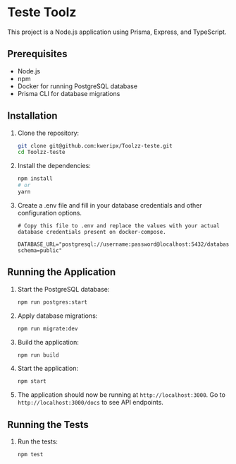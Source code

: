 # Teste Toolz

This project is a Node.js application using Prisma, Express, and TypeScript.

## Prerequisites

- Node.js
- npm
- Docker for running PostgreSQL database
- Prisma CLI for database migrations

## Installation

1. Clone the repository:
    ```bash
    git clone git@github.com:kweripx/Toolzz-teste.git
    cd Toolzz-teste
    ```

2. Install the dependencies:
    ```bash
    npm install
    # or
    yarn
    ```

3. Create a .env file and fill in your database credentials and other configuration options.
    ```
    # Copy this file to .env and replace the values with your actual database credentials present on docker-compose.
    
    DATABASE_URL="postgresql://username:password@localhost:5432/database_name?schema=public"
    ```

## Running the Application

1. Start the PostgreSQL database:
    ```bash
    npm run postgres:start
    ```

2. Apply database migrations:
    ```bash
    npm run migrate:dev
    ```

3. Build the application:
    ```bash
    npm run build
    ```

4. Start the application:
    ```bash
    npm start
    ```

5. The application should now be running at `http://localhost:3000`. Go to `http://localhost:3000/docs` to see API endpoints.

## Running the Tests

1. Run the tests:
    ```bash
    npm test
    ```